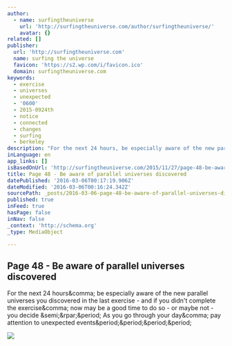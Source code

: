 ```yaml
---
author:
  - name: surfingtheuniverse
    url: 'http://surfingtheuniverse.com/author/surfingtheuniverse/'
    avatar: {}
related: []
publisher:
  url: 'http://surfingtheuniverse.com'
  name: surfing the universe
  favicon: 'https://s2.wp.com/i/favicon.ico'
  domain: surfingtheuniverse.com
keywords:
  - exercise
  - universes
  - unexpected
  - '0600'
  - 2015-0924th
  - notice
  - connected
  - changes
  - surfing
  - berkeley
description: "For the next 24 hours, be especially aware of the new parallel universes you discovered in the last exercise - and if you didn't complete the exercise, now may be a good time to do so - or maybe not - you decide ;). As you go through your day, pay attention to unexpected events...."
inLanguage: en
app_links: []
isBasedOnUrl: 'http://surfingtheuniverse.com/2015/11/27/page-48-be-aware-of-parallel-universes-discovered/'
title: Page 48 - Be aware of parallel universes discovered
datePublished: '2016-03-06T00:17:19.906Z'
dateModified: '2016-03-06T00:16:24.342Z'
sourcePath: _posts/2016-03-06-page-48-be-aware-of-parallel-universes-discovered.md
published: true
inFeed: true
hasPage: false
inNav: false
_context: 'http://schema.org'
_type: MediaObject

---
```

<article style=""><h1>Page 48 - Be aware of parallel universes discovered</h1><p>For the next 24 hours&amp;comma; be especially aware of the new parallel universes you discovered in the last exercise - and if you didn't complete the exercise&amp;comma; now may be a good time to do so - or maybe not - you decide &amp;semi;&amp;rpar;&amp;period; As you go through your day&amp;comma; pay attention to unexpected events&amp;period;&amp;period;&amp;period;&amp;period;</p><img src="https://s0.wp.com/i/blank.jpg" /></article>
